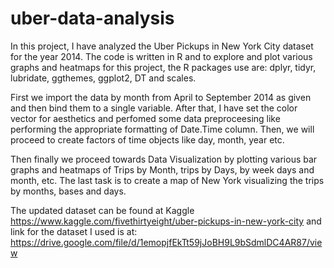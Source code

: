 # uber-data-analysis

In this project, I have analyzed the Uber Pickups in New York City dataset for the year 2014. The code is written in R and to explore and plot various graphs and heatmaps for this project, the R packages use are: dplyr, tidyr, lubridate, ggthemes, ggplot2, DT and scales.

First we import the data by month from April to September 2014 as given and then bind them to a single variable. After that, I have set the color vector for aesthetics and perfomed some data preproceesing like performing the appropriate formatting of Date.Time column. Then, we will proceed to create factors of time objects like day, month, year etc.

Then finally we proceed towards Data Visualization by plotting various bar graphs and heatmaps of Trips by Month, trips by Days, by week days and month, etc. The last task is to create a map of New York visualizing the trips by months, bases and days.

The updated dataset can be found at Kaggle https://www.kaggle.com/fivethirtyeight/uber-pickups-in-new-york-city 
and link for the dataset I used is at: https://drive.google.com/file/d/1emopjfEkTt59jJoBH9L9bSdmlDC4AR87/view
